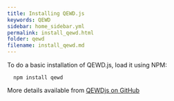 ```yaml
---
title: Installing QEWD.js
keywords: QEWD
sidebar: home_sidebar.yml
permalink: install_qewd.html
folder: qewd
filename: install_qewd.md
---
```


To do a basic installation of QEWD.js, load it using NPM:

      npm install qewd

More details available from [QEWDjs on GitHub](https://github.com/robtweed/qewd)
